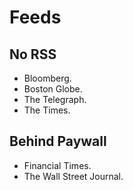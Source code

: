 # Feeds

## No RSS

*   Bloomberg.
*   Boston Globe.
*   The Telegraph.
*   The Times.

## Behind Paywall

*   Financial Times.
*   The Wall Street Journal.
